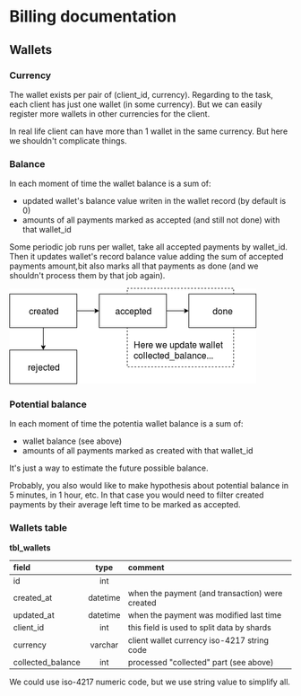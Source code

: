 Billing documentation
=====================

Wallets
-------

### Currency

The wallet exists per pair of (client_id, currency).
Regarding to the task, each client has just one wallet (in some currency).
But we can easily register more wallets in other currencies for the client.

In real life client can have more than 1 wallet in the same currency.
But here we shouldn't complicate things.

### Balance

In each moment of time the wallet balance is a sum of:
* updated wallet's balance value writen in the wallet record (by default is 0)
* amounts of all payments marked as accepted (and still not done)
  with that wallet_id

Some periodic job runs per wallet, take all accepted payments by wallet_id.
Then it updates wallet's record balance value adding the sum of accepted
payments amount,bit also marks all that payments as done
(and we shouldn't process them by that job again).

![graph of states: normal](img/states-graph-normal.png "graph of states: normal")

### Potential balance

In each moment of time the potentia wallet balance is a sum of:
* wallet balance (see above)
* amounts of all payments marked as created with that wallet_id

It's just a way to estimate the future possible balance.

Probably, you also would like to make hypothesis about
potential balance in 5 minutes, in 1 hour, etc.
In that case you would need to filter created payments
by their average left time to be marked as accepted.

### Wallets table

**tbl_wallets**

| field                    | type     | comment                                            |
|:-------------------------|:--------:|:---------------------------------------------------|
| id                       | int      |                                                    |
| created_at               | datetime | when the payment (and transaction) were created    |
| updated_at               | datetime | when the payment was modified last time            |
| client_id                | int      | this field is used to split data by shards         |
| currency                 | varchar  | client wallet currency iso-4217 string code        |
| collected_balance        | int      | processed "collected" part (see above)             |

We could use iso-4217 numeric code, but we use string value to simplify all.
